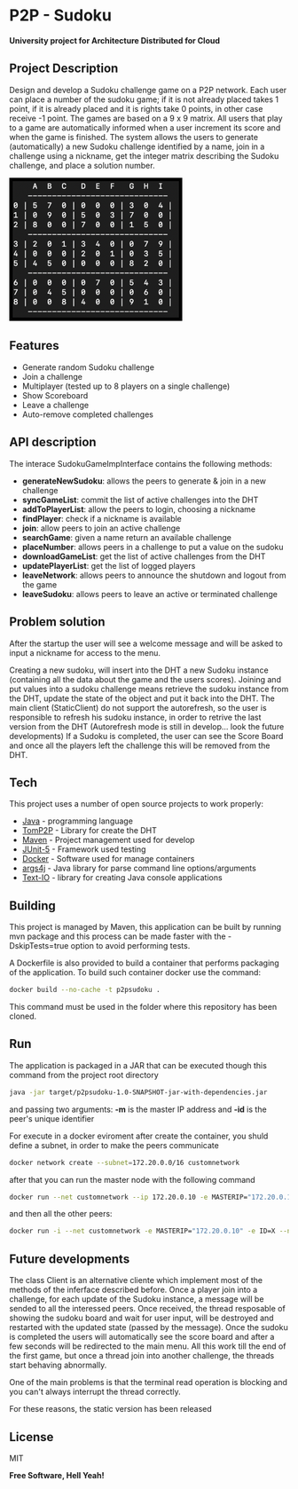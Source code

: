 # P2P - Sudoku
#### University project for Architecture Distributed for Cloud

## Project Description
Design and develop a Sudoku challenge game on a P2P network. Each user can place a number of the sudoku game; if it is not already placed takes 1 point, if it is already placed and it is rights take 0 points, in other case receive -1 point. The games are based on a 9 x 9 matrix. All users that play to a game are automatically informed when a user increment its score and when the game is finished. The system allows the users to generate (automatically) a new Sudoku challenge identified by a name, join in a challenge using a nickname, get the integer matrix describing the Sudoku challenge, and place a solution number.
<p align="left"><img src="Assets/sudoku.png" width="300" style="border: 6px solid black" /></p>



## Features

- Generate random Sudoku challenge
- Join a challenge 
- Multiplayer (tested up to 8 players on a single challenge)
- Show Scoreboard
- Leave a challenge
- Auto-remove completed challenges

## API description

The interace SudokuGameImpInterface contains the following methods:

- **generateNewSudoku**: allows the peers to generate & join in a new challenge 
- **syncGameList**: commit the list of active challenges into the DHT 
- **addToPlayerList**: allow the peers to login, choosing a nickname
- **findPlayer**: check if a nickname is available
- **join**: allow peers to join an active challenge
- **searchGame**: given a name return an available challenge
- **placeNumber**: allows peers in a challenge to put a value on the sudoku
- **downloadGameList**: get the list of active challenges from the DHT 
- **updatePlayerList**: get the list of logged players 
- **leaveNetwork**: allows peers to announce the shutdown and logout from the game
- **leaveSudoku**: allows peers to leave an active or terminated challenge

## Problem solution 
After the startup the user will see a welcome message and will be asked to input a nickname for access to the menu. 

Creating a new sudoku, will insert into the DHT a new Sudoku instance (containing all the data about the game and the users scores).
Joining and put values into a sudoku challenge means retrieve the sudoku instance from the DHT, update the state of the object and put it back into the DHT.
The main client (StaticClient) do not support the autorefresh, so the user is responsible to refresh his sudoku instance, in order to retrive the last version from the DHT (Autorefresh mode is still in develop... look the future developments)
If a Sudoku is completed, the user can see the Score Board and once all the players left the challenge this will be removed from the DHT.

## Tech 

This project uses a number of open source projects to work properly:

- [Java] - programming language
- [TomP2P] - Library for create the DHT
- [Maven] - Project management used for develop
- [JUnit-5] - Framework used testing 
- [Docker] - Software used for manage containers
- [args4j] - Java library for parse command line options/arguments
- [Text-IO] - library for creating Java console applications

## Building 
This project is managed by Maven, this application can be built by running mvn package and this process can be made faster with the -DskipTests=true option to avoid performing tests.

A Dockerfile is also provided to build a container that performs packaging of the application. To build such container docker use the command:

```sh
docker build --no-cache -t p2psudoku . 
```

This command must be used in the folder where this repository has been cloned.

## Run

The application is packaged in a JAR that can be executed though this command from the project root directory
```sh
java -jar target/p2psudoku-1.0-SNAPSHOT-jar-with-dependencies.jar
```
and passing two arguments: **-m** is the master IP address and **-id** is the peer's unique identifier

For execute in a docker eviroment after create the container, you shuld define a subnet, in order to make the peers communicate

```sh
docker network create --subnet=172.20.0.0/16 customnetwork
```

after that you can run the master node with the following command

```sh
docker run --net customnetwork --ip 172.20.0.10 -e MASTERIP="172.20.0.10" -e ID=0 --name MASTER-PEER p2psudoku
```

and then all the other peers:

```sh
docker run -i --net customnetwork -e MASTERIP="172.20.0.10" -e ID=X --name PEER-X p2psudoku
```


## Future developments

The class Client is an alternative cliente which implement most of the methods of the inferface described before. Once a player join into a challenge, for each update of the Sudoku instance, a message will be sended to all the interessed peers. Once received, the thread resposable of showing the sudoku board and wait for user input, will be destroyed and restarted with the updated state (passed by the message). 
Once the sudoku is completed the users will automatically see the score board and after a few seconds will be redirected to the main menu. 
All this work till the end of the first game, but once a thread join into another challenge, the threads start behaving abnormally. 

One of the main problems is that the terminal read operation is blocking and you can't always interrupt the thread correctly.

For these reasons, the static version has been released
## License

MIT

**Free Software, Hell Yeah!**

   [Java]: <https://docs.oracle.com/en/java/>
   [TomP2P]: <https://github.com/tomp2p/TomP2P>
   [Maven]: <https://github.com/apache/maven>
   [Junit-5]: <https://github.com/junit-team/junit5>
   [Docker]: <https://github.com/docker>
   [args4j]: <https://github.com/kohsuke/args4j>
   [Text-IO]: <https://github.com/beryx/text-io>
  
